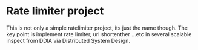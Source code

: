 # Rate limiter project 
This is not only a simple ratelimiter project, its just the name though.
The key point is implement rate limiter, url shortenther ...etc in several
scalable inspect from DDIA via Distributed System Design.

